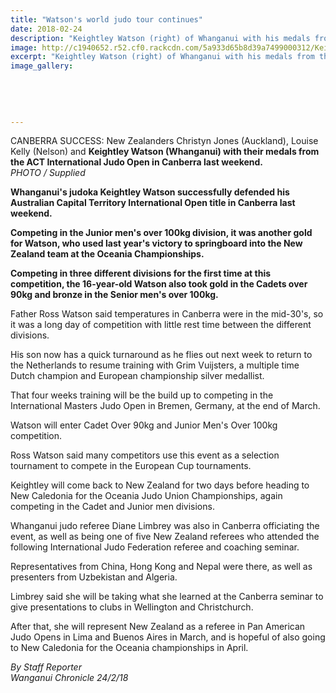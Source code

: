 ```yaml
---
title: "Watson's world judo tour continues"
date: 2018-02-24
description: "Keightley Watson (right) of Whanganui with his medals from the ACT International Judo Open in Canberra last weekend..."
image: http://c1940652.r52.cf0.rackcdn.com/5a933d65b8d39a7499000312/Keightley-ACT-Int-chron-24-Feb.jpg
excerpt: "Keightley Watson (right) of Whanganui with his medals from the ACT International Judo Open in Canberra last weekend."
image_gallery:
    
    
    
    
    
---
```


<p><span>CANBERRA SUCCESS: New Zealanders Christyn Jones (Auckland), Louise Kelly (Nelson) and <strong>Keightley Watson (Whanganui) with their medals from the ACT International Judo Open in Canberra last weekend.</strong></span><br /><em>PHOTO / Supplied</em></p>
<p class="element element-paragraph"><strong>Whanganui's judoka Keightley Watson successfully defended his Australian Capital Territory International Open title in Canberra last weekend.</strong></p>
<p class="element element-paragraph"><strong>Competing in the Junior men's over 100kg division, it was another gold for Watson, who used last year's victory to springboard into the New Zealand team at the Oceania Championships.</strong></p>
<p class="element element-paragraph"><strong>Competing in three different divisions for the first time at this competition, the 16-year-old Watson also took gold in the Cadets over 90kg and bronze in the Senior men's over 100kg.</strong></p>
<p class="element element-paragraph">Father Ross Watson said temperatures in Canberra were in the mid-30's, so it was a long day of competition with little rest time between the different divisions.</p>
<p class="element element-paragraph">His son now has a quick turnaround as he flies out next week to return to the Netherlands to resume training with Grim Vuijsters, a multiple time Dutch champion and European championship silver medallist.</p>
<p class="element element-paragraph">That four weeks training will be the build up to competing in the International Masters Judo Open in Bremen, Germany, at the end of March.</p>
<p class="element element-paragraph">Watson will enter Cadet Over 90kg and Junior Men's Over 100kg competition.</p>
<p class="element element-paragraph">Ross Watson said many competitors use this event as a selection tournament to compete in the European Cup tournaments.</p>
<p class="element element-paragraph">Keightley will come back to New Zealand for two days before heading to New Caledonia for the Oceania Judo Union Championships, again competing in the Cadet and Junior men divisions.</p>
<p class="element element-paragraph">Whanganui judo referee Diane Limbrey was also in Canberra officiating the event, as well as being one of five New Zealand referees who attended the following International Judo Federation referee and coaching seminar.</p>
<p class="element element-paragraph">Representatives from China, Hong Kong and Nepal were there, as well as presenters from Uzbekistan and Algeria.</p>
<p class="element element-paragraph">Limbrey said she will be taking what she learned at the Canberra seminar to give presentations to clubs in Wellington and Christchurch.</p>
<p class="element element-paragraph">After that, she will represent New Zealand as a referee in Pan American Judo Opens in Lima and Buenos Aires in March, and is hopeful of also going to New Caledonia for the Oceania championships in April.</p>
<p class="element element-paragraph"><em>By Staff Reporter</em><br /><em>Wanganui Chronicle 24/2/18</em></p>

